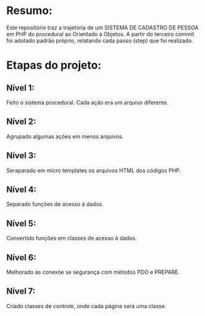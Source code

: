 # Resumo:

Este repositório traz a trajetória de um SISTEMA DE CADASTRO DE PESSOA em PHP do procedural ao Orientado à Objetos.
A partir do terceiro commit foi adotado padrão próprio, relatando cada passo (step) que foi realizado.

# Etapas do projeto:

## Nível 1:
Feito o sistema procedural. Cada ação era um arquivo diferente.

## Nível 2:
Agrupado algumas ações em menos arquivos.

## Nível 3:
Seraparado em micro templates os arquivos HTML dos códigos PHP.

## Nível 4:
Separado funções de acesso à dados.

## Nível 5:
Convertido funções em classes de acesso à dados.

## Nível 6:
Melhorado as conexõe se segurança com métodos PDO e PREPARE.

## Nível 7:
Criado classes de controle, onde cada página será uma classe.
